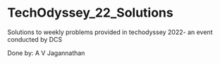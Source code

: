 # TechOdyssey_22_Solutions
Solutions to weekly problems provided in techodyssey 2022- an event conducted by DCS


Done by:
A V Jagannathan 
